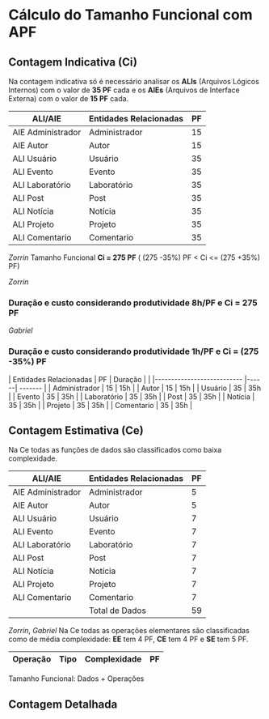 # Cálculo do Tamanho Funcional com APF

## Contagem Indicativa (Ci)

Na contagem indicativa só é necessário analisar os **ALIs** (Arquivos Lógicos Internos) com o valor de **35 PF** cada 
e os **AIEs** (Arquivos de Interface Externa) com o valor de **15 PF** cada.

| ALI/AIE           | Entidades Relacionadas     |  PF  |
|------------------ |--------------------------- |------|
| AIE Administrador | Administrador              |  15  |
| AIE Autor         | Autor                      |  15  |
| ALI Usuário       | Usuário                    |  35  |
| ALI Evento        | Evento                     |  35  |
| ALI Laboratório   | Laboratório                |  35  |
| ALI Post          | Post                       |  35  |
| ALI Notícia       | Notícia                    |  35  |
| ALI Projeto       | Projeto                    |  35  |
| ALI Comentario    | Comentario                 |  35  |

*Zorrin*
Tamanho Funcional **Ci = 275 PF** ( (275 -35%) PF < Ci <= (275 +35%) PF)

*Zorrin*
### Duração e custo considerando produtividade 8h/PF e Ci = 275 PF 

*Gabriel*
### Duração e custo considerando produtividade 1h/PF e Ci = (275 -35%) PF
| Entidades Relacionadas     |  PF  | Duração | |
|--------------------------- |------| ------- | 
| Administrador              |  15  |   15h   |
| Autor                      |  15  |   15h   |
| Usuário                    |  35  |   35h   |
| Evento                     |  35  |   35h   |
| Laboratório                |  35  |   35h   |
| Post                       |  35  |   35h   |
| Notícia                    |  35  |   35h   |
| Projeto                    |  35  |   35h   |
| Comentario                 |  35  |   35h   |

## Contagem Estimativa (Ce)

Na Ce todas as funções de dados são classificados como baixa complexidade.

| ALI/AIE           | Entidades Relacionadas     | PF |
|------------------ |--------------------------- |----|
| AIE Administrador | Administrador              | 5  |
| AIE Autor         | Autor                      | 5  |
| ALI Usuário       | Usuário                    | 7  |
| ALI Evento        | Evento                     | 7  |
| ALI Laboratório   | Laboratório                | 7  |
| ALI Post          | Post                       | 7  |
| ALI Notícia       | Notícia                    | 7  |
| ALI Projeto       | Projeto                    | 7  |
| ALI Comentario    | Comentario                 | 7  |
|                   | Total de Dados             | 59 |


*Zorrin*, *Gabriel*
Na Ce todas as operações elementares são classificadas como de média complexidade: 
**EE** tem 4 PF, **CE** tem 4 PF e **SE** tem 5 PF. 


| Operação                | Tipo | Complexidade    |  PF  |
|-------------------------|------|-----------------|------|


Tamanho Funcional: Dados + Operações


## Contagem Detalhada
